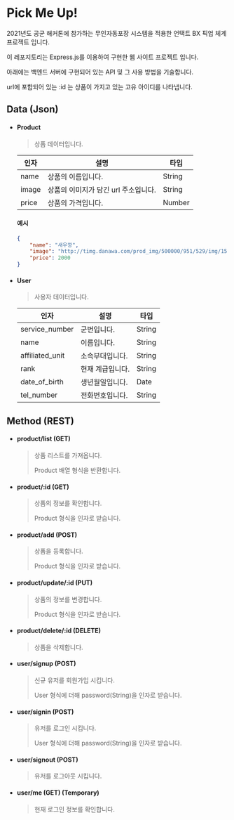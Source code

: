 # Pick Me Up!


2021년도 공군 해커톤에 참가하는 무인자동포장 시스템을 적용한 언택트 BX 픽업 체계 프로젝트 입니다.

이 레포지토리는 Express.js를 이용하여 구현한 웹 사이트 프로젝트 입니다.

아래에는 백엔드 서버에 구현되어 있는 API 및 그 사용 방법을 기술합니다.

url에 포함되어 있는 :id 는 상품이 가지고 있는 고유 아이디를 나타냅니다.

## Data (Json)

- #### Product
    > 상품 데이터입니다.

    | 인자 | 설명 | 타입 |
    | ---- | ---- | --- |
    | name  | 상품의 이름입니다.                  | String |
    | image | 상품의 이미지가 담긴 url 주소입니다.| String |
    | price | 상품의 가격입니다.                  | Number |

    #### 예시

    ```json
    {
        "name": "새우깡",
        "image": "http://timg.danawa.com/prod_img/500000/951/529/img/1529951_1.jpg",
        "price": 2000
    }
    ```

- #### User
    > 사용자 데이터입니다.

    | 인자 | 설명 | 타입 |
    | ---- | ---- | --- |
    | service_number  | 군번입니다.                  | String |
    | name            | 이름입니다.                  | String |
    | affiliated_unit | 소속부대입니다.              | String |
    | rank            | 현재 계급입니다.             | String |
    | date_of_birth   | 생년월일입니다.              | Date   |
    | tel_number      | 전화번호입니다.              | String |

## Method (REST)

- #### product/list (GET)

    > 상품 리스트를 가져옵니다.
    >
    > Product 배열 형식을 반환합니다.

- #### product/:id (GET)

    > 상품의 정보를 확인합니다.
	> 
    > Product 형식을 인자로 받습니다.

- #### product/add (POST)

    > 상품을 등록합니다. 
    > 
    > Product 형식을 인자로 받습니다.


- #### product/update/:id (PUT)

    > 상품의 정보를 변경합니다.
	> 
    > Product 형식을 인자로 받습니다.


- #### product/delete/:id (DELETE)

    > 상품을 삭제합니다.

- #### user/signup (POST)

    > 신규 유저를 회원가입 시킵니다.
    >
    > User 형식에 더해 password(String)을 인자로 받습니다.

- #### user/signin (POST)

    > 유저를 로그인 시킵니다.
    >
    > User 형식에 더해 password(String)을 인자로 받습니다.

- #### user/signout (POST)

    > 유저를 로그아웃 시킵니다.

- #### user/me (GET) (Temporary)

    > 현재 로그인 정보를 확인합니다.